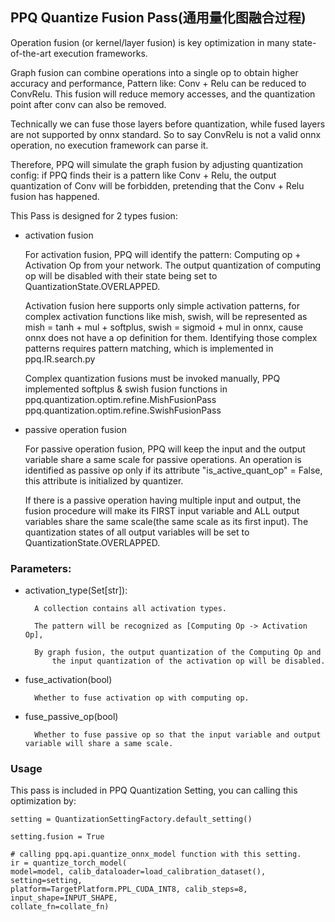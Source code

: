 ## PPQ Quantize Fusion Pass(通用量化图融合过程)

Operation fusion (or kernel/layer fusion) is key optimization in many state-of-the-art execution frameworks.

Graph fusion can combine operations into a single op to obtain higher accuracy and performance,
    Pattern like: Conv + Relu can be reduced to ConvRelu. This fusion will reduce memory accesses,
    and the quantization point after conv can also be removed.

Technically we can fuse those layers before quantization, while fused layers are not supported by onnx standard.
    So to say ConvRelu is not a valid onnx operation, no execution framework can parse it.

Therefore, PPQ will simulate the graph fusion by adjusting quantization config: if PPQ finds their is a
    pattern like Conv + Relu, the output quantization of Conv will be forbidden, pretending that the Conv + Relu
    fusion has happened.

This Pass is designed for 2 types fusion:

* activation fusion

    For activation fusion, PPQ will identify the pattern: Computing op + Activation Op from your network. The output
        quantization of computing op will be disabled with their state being set to QuantizationState.OVERLAPPED.

    Activation fusion here supports only simple activation patterns,
        for complex activation functions like mish, swish,
        will be represented as mish = tanh + mul + softplus, swish = sigmoid + mul in onnx,
        cause onnx does not have a op definition for them.
        Identifying those complex patterns requires pattern matching, which is implemented in ppq.IR.search.py

    Complex quantization fusions must be invoked manually, PPQ implemented softplus & swish fusion functions in
        ppq.quantization.optim.refine.MishFusionPass
        ppq.quantization.optim.refine.SwishFusionPass

* passive operation fusion

    For passive operation fusion, PPQ will keep the input and the output variable share a same scale for passive operations.
        An operation is identified as passive op only if its attribute "is_active_quant_op" = False, this
        attribute is initialized by quantizer.

    If there is a passive operation having multiple input and output, the fusion procedure will make its
    FIRST input variable and ALL output variables share the same scale(the same scale as its first input).
    The quantization states of all output variables will be set to QuantizationState.OVERLAPPED.

### Parameters:

* activation_type(Set[str]):

        A collection contains all activation types.

        The pattern will be recognized as [Computing Op -> Activation Op],

        By graph fusion, the output quantization of the Computing Op and
            the input quantization of the activation op will be disabled.

* fuse_activation(bool)

        Whether to fuse activation op with computing op.

* fuse_passive_op(bool)

        Whether to fuse passive op so that the input variable and output variable will share a same scale.

### Usage
This pass is included in PPQ Quantization Setting, you can calling this optimization by:

    setting = QuantizationSettingFactory.default_setting()

    setting.fusion = True

    # calling ppq.api.quantize_onnx_model function with this setting.
    ir = quantize_torch_model(
    model=model, calib_dataloader=load_calibration_dataset(), setting=setting,
    platform=TargetPlatform.PPL_CUDA_INT8, calib_steps=8, input_shape=INPUT_SHAPE,
    collate_fn=collate_fn)
